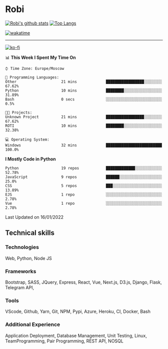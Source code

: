 # Robi

[![Robi's github stats](https://github-readme-stats-lime-theta.vercel.app/api?username=robimez&count_private=true&show_icons=true&theme=dark)](https://github.com/RobiMez)
[![Top Langs](https://github-readme-stats-lime-theta.vercel.app/api/top-langs/?username=robimez&layout=compact)](https://github.com/robimez)

[![wakatime](https://wakatime.com/badge/user/b864c643-d1a3-41f5-9e0f-8ecf20a95c65.svg)](https://wakatime.com/@b864c643-d1a3-41f5-9e0f-8ecf20a95c65)

---
[![ko-fi](https://ko-fi.com/img/githubbutton_sm.svg)](https://ko-fi.com/K3K74LSLU)

<!--START_SECTION:waka-->
📊 **This Week I Spent My Time On** 

```text
⌚︎ Time Zone: Europe/Moscow

💬 Programming Languages: 
Other                    21 mins             █████████████████░░░░░░░░   67.62% 
Python                   10 mins             ████████░░░░░░░░░░░░░░░░░   31.89% 
Bash                     0 secs              ░░░░░░░░░░░░░░░░░░░░░░░░░   0.5%

🐱‍💻 Projects: 
Unknown Project          21 mins             █████████████████░░░░░░░░   67.62% 
ROTI                     10 mins             ████████░░░░░░░░░░░░░░░░░   32.38%

💻 Operating System: 
Windows                  32 mins             █████████████████████████   100.0%

```

**I Mostly Code in Python** 

```text
Python                   19 repos            █████████████░░░░░░░░░░░░   52.78% 
JavaScript               9 repos             ██████░░░░░░░░░░░░░░░░░░░   25.0% 
CSS                      5 repos             ███░░░░░░░░░░░░░░░░░░░░░░   13.89% 
EJS                      1 repo              ░░░░░░░░░░░░░░░░░░░░░░░░░   2.78% 
Vue                      1 repo              ░░░░░░░░░░░░░░░░░░░░░░░░░   2.78%

```



 Last Updated on 16/01/2022
<!--END_SECTION:waka-->

## Technical skills

### Technologies 

Web, Python, Node JS

### Frameworks

Bootstrap, SASS, JQuery, Express, React, Vue, Next.js,
D3.js, Django, Flask, Telegram API,

### Tools

VScode, Github, Yarn, Git, NPM, Pypi, Azure, Heroku, CI, Docker, Bash

### Additional Experience

Application Deployment, Database Management, Unit Testing, Linux, TeamProgramming, Pair Programming, REST API, NOSQL
